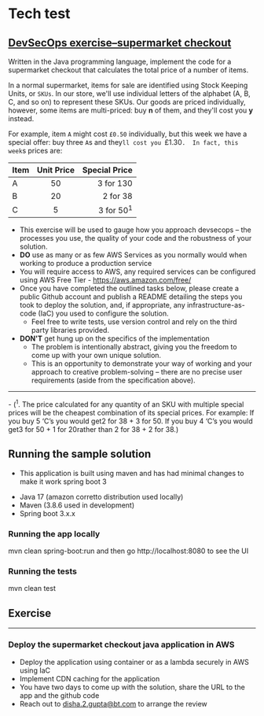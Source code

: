 # Tech test
## <u>DevSecOps exercise–supermarket checkout</u>

Written in the Java programming language, implement the code for a supermarket 
checkout that calculates the total price of a number of items.

In a normal supermarket, items for sale are identified using Stock Keeping Units,
or `SKUs`. In our store, we'll use individual letters of the alphabet 
(A, B, C, and so on) to represent these SKUs. Our goods are priced individually,
however, some items are multi-priced: buy **n** of them, and they'll cost you **y** instead.

For example, item `A` might cost `£0.50` individually, but this week we have
a special offer: buy three `A`s and they`ll cost you `£1.30`. 
In fact, this week`s prices are:

| Item | Unit Price |        Special Price |
|------|:----------:|---------------------:|
| A    |     50     |            3 for 130 |
| B    |     20     |             2 for 38 |
| C    |     5      | 3 for 50<sup>1</sup> | 


- This exercise will be used to gauge how you approach devsecops – the processes you use, the quality of your code and the robustness of your solution.
- **DO** use as many or as few AWS Services as you normally would when working to produce a production service
- You will require access to AWS, any required services can be configured using AWS Free Tier - https://aws.amazon.com/free/
- Once you have completed the outlined tasks below, please create a public Github account and publish a README detailing the steps you took to deploy the solution, and, if appropriate, any infrastructure-as-code (IaC) you used to configure the solution.
  - Feel free to write tests, use version control and rely on the third party libraries provided.
- **DON'T** get hung up on the specifics of the implementation
  - The problem is intentionally abstract, giving you the freedom to come up with your own unique solution.
  - This is an opportunity to demonstrate your way of working and your approach to creative problem-solving – there are no precise user requirements (aside from the specification above).


<hr/>
- (<sup>1</sup>. The price calculated for any quantity of an SKU with multiple special prices will be the cheapest combination of its special prices. For example: If you buy 5 ‘C’s you would get2   for 38 +   3 for 50. If   you buy 4   ‘C’s you would get3   for 50 + 1   for 20rather than 2   for 38 + 2   for 38.)


## Running the sample solution
- This application is built using maven and has had minimal changes to make it work spring boot 3

* Java 17 (amazon corretto distribution used locally)
* Maven (3.8.6 used in development)
* Spring boot 3.x.x

### Running the app locally 
mvn clean spring-boot:run and then go http://localhost:8080 to see the UI

### Running the tests
mvn clean test

## Exercise  
<hr/>

### Deploy the supermarket checkout java application in AWS
- Deploy the application using container or as a lambda securely in AWS using IaC
- Implement CDN caching for the application
- You have two days to come up with the solution, share the URL to the app and the github code
- Reach out to disha.2.gupta@bt.com to arrange the review 
